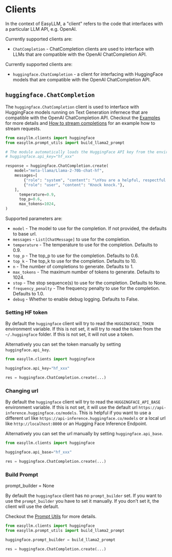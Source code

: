 # Clients

In the context of EasyLLM, a "client" refers to the code that interfaces with a particular LLM API, e.g. OpenAI.

Currently supported clients are:  

- `ChatCompletion` - ChatCompletion clients are used to interface with LLMs that are compatible with the OpenAI ChatCompletion API.


Currently supported clients are:  

- `huggingface.ChatCompletion` - a client for interfacing with HuggingFace models that are compatible with the OpenAI ChatCompletion API.

## `huggingface.ChatCompletion`

The `huggingface.ChatCompletion` client is used to interface with HuggingFace models running on Text Generation infernece that are compatible with the OpenAI ChatCompletion API. Checkout the [Examples](../examples/chat-completion-api) for more details and [How to stream completions](../examples/stream-chat-completion-api) for an example how to stream requests.


```python
from easyllm.clients import huggingface
from easyllm.prompt_utils import build_llama2_prompt

# The module automatically loads the HuggingFace API key from the environment variable HUGGINGFACE_TOKEN or from the HuggingFace CLI configuration file.
# huggingface.api_key="hf_xxx"

response = huggingface.ChatCompletion.create(
    model="meta-llama/Llama-2-70b-chat-hf",
    messages=[
        {"role": "system", "content": "\nYou are a helpful, respectful and honest assistant."},
        {"role": "user", "content": "Knock knock."},
    ],
      temperature=0.9,
      top_p=0.6,
      max_tokens=1024,
)
```


Supported parameters are:

* `model` - The model to use for the completion. If not provided, the defaults to base url.
* `messages` - `List[ChatMessage]` to use for the completion.
* `temperature` - The temperature to use for the completion. Defaults to 0.9.
* `top_p` - The top_p to use for the completion. Defaults to 0.6.
* `top_k` - The top_k to use for the completion. Defaults to 10.
* `n` - The number of completions to generate. Defaults to 1.
* `max_tokens` - The maximum number of tokens to generate. Defaults to 1024.
* `stop` - The stop sequence(s) to use for the completion. Defaults to None.
* `frequency_penalty` - The frequency penalty to use for the completion. Defaults to 1.0.
* `debug` - Whether to enable debug logging. Defaults to False.

### Setting HF token 

By default the `huggingface` client will try to read the `HUGGINGFACE_TOKEN` environment variable. If this is not set, it will try to read the token from the `~/.huggingface` folder. If this is not set, it will not use a token.

Alternatively you can set the token manually by setting `huggingface.api_key`.

```python
from easyllm.clients import huggingface

huggingface.api_key="hf_xxx"

res = huggingface.ChatCompletion.create(...)
```

### Changing url 

By default the `huggingface` client will try to read the `HUGGINGFACE_API_BASE` environment variable. If this is not set, it will use the default url `https://api-inference.huggingface.co/models`. This is helpful if you want to use a different url like `https://api-inference.huggingface.co/models` or a local url like `http://localhost:8000` or an Hugging Face Inference Endpoint.

Alternatively you can set the url manually by setting `huggingface.api_base`.


```python
from easyllm.clients import huggingface

huggingface.api_base="hf_xxx"

res = huggingface.ChatCompletion.create(...)
```

### Build Prompt

prompt_builder = None

By default the `huggingface` client has no `prompt_builder` set. If you want to use the `prompt_builder` you have to set it manually. If you don't set it, the client will use the default.

Checkout the [Prompt Utils](../prompt_utils) for more details.

```python
from easyllm.clients import huggingface
from easyllm.prompt_utils import build_llama2_prompt

huggingface.prompt_builder = build_llama2_prompt

res = huggingface.ChatCompletion.create(...)
```